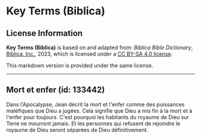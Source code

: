 # Key Terms (Biblica)

## License Information

**Key Terms (Biblica)** is based on and adapted from: _Biblica Bible Dictionary_, [Biblica, Inc.](https://www.biblica.com/), 2023, which is licensed under a [CC BY-SA 4.0 license](https://creativecommons.org/licenses/by-sa/4.0/legalcode.en).

This markdown version is provided under the same license.



--------------------------------

## Mort et enfer (id: 133442)

Dans l'Apocalypse, Jean décrit la mort et l'enfer comme des puissances maléfiques que Dieu a jugées. Cela signifie que Dieu a mis fin à la mort et à l'enfer pour toujours. C'est pourquoi les habitants du royaume de Dieu sur Terre ne mourront jamais. Et les personnes qui refusent de rejoindre le royaume de Dieu seront séparées de Dieu définitivement.


